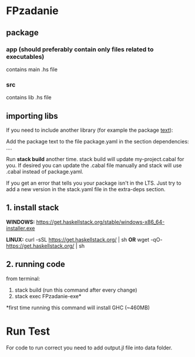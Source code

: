 # FPzadanie

## package
### app (should preferably contain only files related to executables)
contains main .hs file
### src
contains lib .hs file

## importing libs
If you need to include another library (for example the package [text](https://hackage.haskell.org/package/text)):

Add the package text to the file package.yaml in the section dependencies: ....

Run **stack build** another time.
stack build will update my-project.cabal for you. If desired you can update the .cabal file manually and stack will use .cabal instead of package.yaml.

If you get an error that tells you your package isn't in the LTS. Just try to add a new version in the stack.yaml file in the extra-deps section.

## 1. install stack

**WINDOWS:**
https://get.haskellstack.org/stable/windows-x86_64-installer.exe

**LINUX:**
curl -sSL https://get.haskellstack.org/ | sh
**OR**
wget -qO- https://get.haskellstack.org/ | sh

## 2. running code
from terminal:

1. stack build (run this command after every change)
2. stack exec FPzadanie-exe*

*first time running this command will install GHC (~460MB)


# Run Test
For code to run correct you need to add output.jl file into data folder.
